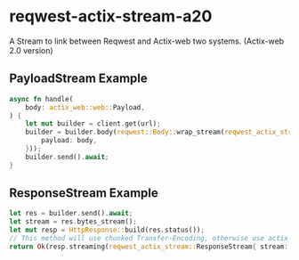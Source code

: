 # reqwest-actix-stream-a20

A Stream to link between Reqwest and Actix-web two systems. (Actix-web 2.0 version)

## PayloadStream Example

```rust
async fn handle(
    body: actix_web::web::Payload,
) {
    let mut builder = client.get(url);
    builder = builder.body(reqwest::Body::wrap_stream(reqwest_actix_stream::PayloadStream {
        payload: body,
    }));
    builder.send().await;
}
```

## ResponseStream Example

```rust
let res = builder.send().await;
let stream = res.bytes_stream();
let mut resp = HttpResponse::build(res.status());
// This method will use chunked Transfer-Encoding, otherwise use actix_web::body::SizedStream
return Ok(resp.streaming(reqwest_actix_stream::ResponseStream{ stream: stream }));
```
